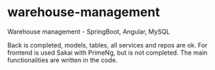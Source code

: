 # warehouse-management
Warehouse management - SpringBoot, Angular, MySQL

Back is completed, models, tables, all services and repos are ok.
For frontend is used Sakai with PrimeNg, but is not completed. The main functionalities are written in the code.
